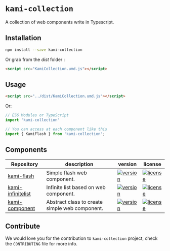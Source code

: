 
# `kami-collection`

A collection of web components write in Typescript.

## Installation


```sh
npm install --save kami-collection
```

Or grab from the *dist* folder :


```html
<script src="KamiCollection.umd.js"></script>
```


## Usage


```html
<script src="../dist/KamiCollection.umd.js"></script>
```

Or:

```js
// ES6 Modules or TypeScript
import 'kami-collection'

// You can access at each component like this
import { KamiFlash } from 'kami-collection';

```

## Components

| Repository                                                        |  description                             | version  | license |
|------------------------------------------------------------------ |------------------------------------------|----------|---------|
| [kami-flash](https://github.com/EmilienLeroy/kami-flash)          |   Simple flash web component.            | [![version](https://img.shields.io/npm/v/kami-flash.svg?style=flat-square)](https://www.npmjs.com/package/kami-flash)    | [![license](https://img.shields.io/npm/l/kami-flash.svg?style=flat-square)](https://www.npmjs.com/package/kami-flash)                               |
| [kami-infinitelist](https://github.com/EmilienLeroy/kami-infinitelist)       |   Infinite list based on web component.          | [![version](https://img.shields.io/npm/v/kami-infinitelist.svg?style=flat-square)](https://www.npmjs.com/package/kami-infinitelist)     | [![license](https://img.shields.io/npm/l/kami-infinitelist.svg?style=flat-square)](https://www.npmjs.com/package/kami-flash)        |
| [kami-component](https://github.com/EmilienLeroy/kami-component)       |   Abstract class to create simple web component.         | [![version](https://img.shields.io/npm/v/kami-component.svg?style=flat-square)](https://www.npmjs.com/package/kami-component)     | [![license](https://img.shields.io/npm/l/kami-component.svg?style=flat-square)](https://www.npmjs.com/package/kami-flash)        |

## Contribute

We would love you for the contribution to ``kami-collection`` project, check the ``CONTRIBUTING`` file for more info.

